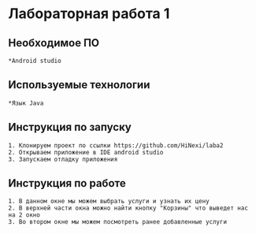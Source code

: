 # Лабораторная работа 1


## Необходимое ПО
    *Android studio
## Используемые технологии
    *Язык Java
## Инструкция по запуску
    1. Клонируем проект по ссылки https://github.com/HiNexi/laba2
    2. Открываем приложение в IDE android studio
    3. Запускаем отладку приложения
## Инструкция по работе
    1. В данном окне мы можем выбрать услуги и узнать их цену
    2. В верхней части окна можно найти кнопку "Корзины" что выведет нас на 2 окно
    3. Во втором окне мы можем посмотреть ранее добавленные услуги
